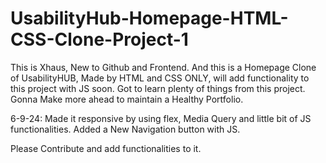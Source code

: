 # UsabilityHub-Homepage-HTML-CSS-Clone-Project-1
This is Xhaus, New to Github and Frontend.
And this is a Homepage Clone of UsabilityHUB, Made by HTML and CSS ONLY, will add functionality to this project with JS soon.
Got to learn plenty of things from this project.
Gonna Make more ahead to maintain a Healthy Portfolio.

6-9-24: 
Made it responsive by using flex, Media Query and little bit of JS functionalities.
Added a New Navigation button with JS.

Please Contribute and add functionalities to it.
